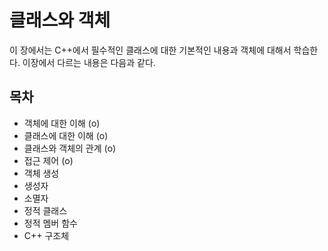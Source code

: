 #  클래스와 객체 
이 장에서는 C++에서 필수적인  클래스에 대한 기본적인 내용과 객체에 대해서 학습한다. 이장에서 다르는 내용은 다음과 같다.

## 목차

* 객체에 대한 이해 (o)
* 클래스에 대한 이해 (o)
* 클래스와 객체의 관계 (o)
* 접근 제어 (o)
* 객체 생성 
* 생성자
* 소멸자
* 정적 클래스
* 정적 멤버 함수 
* C++ 구조체


